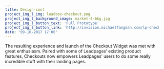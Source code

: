 ```yaml
---
title: Design-cont
project_img_l_img: leadbox-checkout.png
project_img_l_background_image: market-4-bkg.jpg
project_img_l_button_text: 'Full Prototype'
project_img_l_button_link: 'http://invision.michaelfangman.com/lp-checkout'
date: '09-10-2017 17:00'
---
```


The resulting experience and launch of the Checkout Widget was met with great enthusiasm. Paired with some of Leadpages’ existing product features, Checkouts now empowers Leadpages’ users to do some really incredible stuff with their landing pages. 